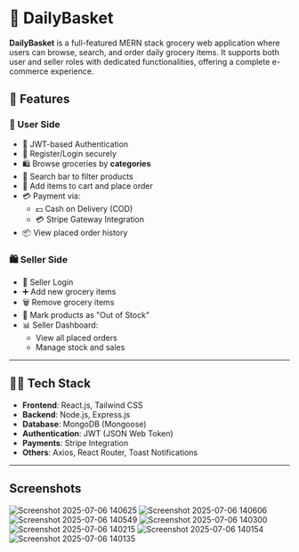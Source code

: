 # 🛒 DailyBasket

**DailyBasket** is a full-featured MERN stack grocery web application where users can browse, search, and order daily grocery items. It supports both user and seller roles with dedicated functionalities, offering a complete e-commerce experience.

## 🚀 Features

### 👤 User Side
- 🔐 JWT-based Authentication
- 🧾 Register/Login securely
- 🛍️ Browse groceries by **categories**
- 🔎 Search bar to filter products
- 🧃 Add items to cart and place order
- 💳 Payment via:
  - 💵 Cash on Delivery (COD)
  - 💳 Stripe Gateway Integration
- 📦 View placed order history

### 🛍️ Seller Side
- 🔐 Seller Login
- ➕ Add new grocery items
- 🗑️ Remove grocery items
- 🚫 Mark products as "Out of Stock"
- 📊 Seller Dashboard:
  - View all placed orders
  - Manage stock and sales

---

## 🧑‍💻 Tech Stack

- **Frontend**: React.js, Tailwind CSS
- **Backend**: Node.js, Express.js
- **Database**: MongoDB (Mongoose)
- **Authentication**: JWT (JSON Web Token)
- **Payments**: Stripe Integration
- **Others**: Axios, React Router, Toast Notifications

---
## Screenshots
![Screenshot 2025-07-06 140625](https://github.com/user-attachments/assets/d9e06953-8d2b-4bd0-9033-7642fff85ed3)
![Screenshot 2025-07-06 140606](https://github.com/user-attachments/assets/6ad36f0e-c8cf-4a67-8cd3-e277b78f226c)
![Screenshot 2025-07-06 140549](https://github.com/user-attachments/assets/01d20150-7f43-4069-9fab-e9c8ac8e3385)
![Screenshot 2025-07-06 140300](https://github.com/user-attachments/assets/0a552b89-476e-4c75-a35c-d6b0e2f59842)
![Screenshot 2025-07-06 140215](https://github.com/user-attachments/assets/3633e0e2-0d85-4811-89d7-dcd9f4f306c4)
![Screenshot 2025-07-06 140154](https://github.com/user-attachments/assets/1ba75147-6b43-4230-8d80-001033c2a586)
![Screenshot 2025-07-06 140135](https://github.com/user-attachments/assets/5165c428-dd2a-421e-b3a5-8edd794f4010)


